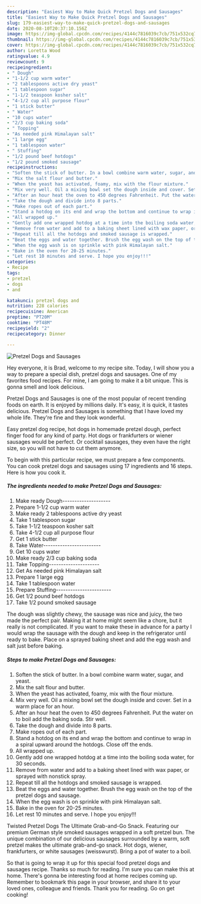 ```yaml
---
description: "Easiest Way to Make Quick Pretzel Dogs and Sausages"
title: "Easiest Way to Make Quick Pretzel Dogs and Sausages"
slug: 179-easiest-way-to-make-quick-pretzel-dogs-and-sausages
date: 2020-08-10T20:37:10.156Z
image: https://img-global.cpcdn.com/recipes/4144c7816039c7cb/751x532cq70/pretzel-dogs-and-sausages-recipe-main-photo.jpg
thumbnail: https://img-global.cpcdn.com/recipes/4144c7816039c7cb/751x532cq70/pretzel-dogs-and-sausages-recipe-main-photo.jpg
cover: https://img-global.cpcdn.com/recipes/4144c7816039c7cb/751x532cq70/pretzel-dogs-and-sausages-recipe-main-photo.jpg
author: Loretta Wood
ratingvalue: 4.9
reviewcount: 9
recipeingredient:
- " Dough"
- "1-1/2 cup warm water"
- "2 tablespoons active dry yeast"
- "1 tablespoon sugar"
- "1-1/2 teaspoon kosher salt"
- "4-1/2 cup all purpose flour"
- "1 stick butter"
- " Water"
- "10 cups water"
- "2/3 cup baking soda"
- " Topping"
- "As needed pink Himalayan salt"
- "1 large egg"
- "1 tablespoon water"
- " Stuffing"
- "1/2 pound beef hotdogs"
- "1/2 pound smoked sausage"
recipeinstructions:
- "Soften the stick of butter. In a bowl combine warm water, sugar, and yeast."
- "Mix the salt flour and butter."
- "When the yeast has activated, foamy, mix with the flour mixture."
- "Mix very well. Oil a mixing bowl set the dough inside and cover. Set in a warm place for an hour."
- "After an hour heat the oven to 450 degrees Fahrenheit. Put the water on to boil add the baking soda. Stir well."
- "Take the dough and divide into 8 parts."
- "Make ropes out of each part."
- "Stand a hotdog on its end and wrap the bottom and continue to wrap in a spiral upward around the hotdogs. Close off the ends."
- "All wrapped up."
- "Gently add one wrapped hotdog at a time into the boiling soda water, for 30 seconds."
- "Remove from water and add to a baking sheet lined with wax paper, or sprayed with nonstick spray."
- "Repeat till all the hotdogs and smoked sausage is wrapped."
- "Beat the eggs and water together. Brush the egg wash on the top of the pretzel dogs and sausage."
- "When the egg wash is on sprinkle with pink Himalayan salt."
- "Bake in the oven for 20-25 minutes."
- "Let rest 10 minutes and serve. I hope you enjoy!!!"
categories:
- Recipe
tags:
- pretzel
- dogs
- and

katakunci: pretzel dogs and 
nutrition: 228 calories
recipecuisine: American
preptime: "PT20M"
cooktime: "PT48M"
recipeyield: "2"
recipecategory: Dinner

---
```



![Pretzel Dogs and Sausages](https://img-global.cpcdn.com/recipes/4144c7816039c7cb/751x532cq70/pretzel-dogs-and-sausages-recipe-main-photo.jpg)

Hey everyone, it is Brad, welcome to my recipe site. Today, I will show you a way to prepare a special dish, pretzel dogs and sausages. One of my favorites food recipes. For mine, I am going to make it a bit unique. This is gonna smell and look delicious.

Pretzel Dogs and Sausages is one of the most popular of recent trending foods on earth. It is enjoyed by millions daily. It's easy, it is quick, it tastes delicious. Pretzel Dogs and Sausages is something that I have loved my whole life. They're fine and they look wonderful.

Easy pretzel dog recipe, hot dogs in homemade pretzel dough, perfect finger food for any kind of party. Hot dogs or frankfurters or wiener sausages would be perfect. Or cocktail sausages, they even have the right size, so you will not have to cut them anymore.


To begin with this particular recipe, we must prepare a few components. You can cook pretzel dogs and sausages using 17 ingredients and 16 steps. Here is how you cook it.

<!--inarticleads1-->

##### The ingredients needed to make Pretzel Dogs and Sausages:

1. Make ready  Dough--------------------
1. Prepare 1-1/2 cup warm water
1. Make ready 2 tablespoons active dry yeast
1. Take 1 tablespoon sugar
1. Take 1-1/2 teaspoon kosher salt
1. Take 4-1/2 cup all purpose flour
1. Get 1 stick butter
1. Take  Water------------------------
1. Get 10 cups water
1. Make ready 2/3 cup baking soda
1. Take  Topping---------------------
1. Get As needed pink Himalayan salt
1. Prepare 1 large egg
1. Take 1 tablespoon water
1. Prepare  Stuffing-----------------------
1. Get 1/2 pound beef hotdogs
1. Take 1/2 pound smoked sausage


The dough was slightly chewy, the sausage was nice and juicy, the two made the perfect pair. Making it at home might seem like a chore, but it really is not complicated. If you want to make these in advance for a party I would wrap the sausage with the dough and keep in the refrigerator until ready to bake. Place on a sprayed baking sheet and add the egg wash and salt just before baking. 

<!--inarticleads2-->

##### Steps to make Pretzel Dogs and Sausages:

1. Soften the stick of butter. In a bowl combine warm water, sugar, and yeast.
1. Mix the salt flour and butter.
1. When the yeast has activated, foamy, mix with the flour mixture.
1. Mix very well. Oil a mixing bowl set the dough inside and cover. Set in a warm place for an hour.
1. After an hour heat the oven to 450 degrees Fahrenheit. Put the water on to boil add the baking soda. Stir well.
1. Take the dough and divide into 8 parts.
1. Make ropes out of each part.
1. Stand a hotdog on its end and wrap the bottom and continue to wrap in a spiral upward around the hotdogs. Close off the ends.
1. All wrapped up.
1. Gently add one wrapped hotdog at a time into the boiling soda water, for 30 seconds.
1. Remove from water and add to a baking sheet lined with wax paper, or sprayed with nonstick spray.
1. Repeat till all the hotdogs and smoked sausage is wrapped.
1. Beat the eggs and water together. Brush the egg wash on the top of the pretzel dogs and sausage.
1. When the egg wash is on sprinkle with pink Himalayan salt.
1. Bake in the oven for 20-25 minutes.
1. Let rest 10 minutes and serve. I hope you enjoy!!!


Twisted Pretzel Dogs The Ultimate Grab-and-Go Snack. Featuring our premium German style smoked sausages wrapped in a soft pretzel bun. The unique combination of our delicious sausages surrounded by a warm, soft pretzel makes the ultimate grab-and-go snack. Hot dogs, wiener, frankfurters, or white sausages (weisswurst). Bring a pot of water to a boil. 

So that is going to wrap it up for this special food pretzel dogs and sausages recipe. Thanks so much for reading. I'm sure you can make this at home. There's gonna be interesting food at home recipes coming up. Remember to bookmark this page in your browser, and share it to your loved ones, colleague and friends. Thank you for reading. Go on get cooking!
